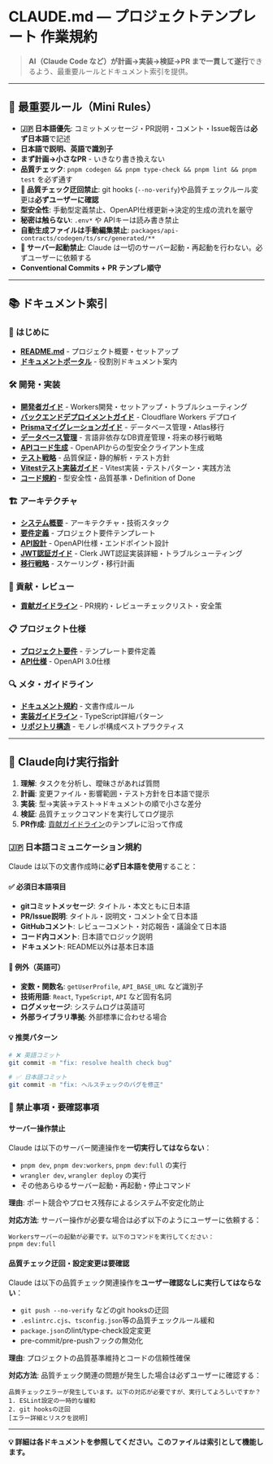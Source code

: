 # CLAUDE.md — プロジェクトテンプレート 作業規約

> **AI（Claude Code など）が計画→実装→検証→PR まで一貫して遂行**できるよう、最重要ルールとドキュメント索引を提供。

---

## 🎯 最重要ルール（Mini Rules）

- **🇯🇵 日本語優先**: コミットメッセージ・PR説明・コメント・Issue報告は**必ず日本語**で記述
- **日本語で説明、英語で識別子**
- **まず計画→小さなPR** - いきなり書き換えない
- **品質チェック**: `pnpm codegen && pnpm type-check && pnpm lint && pnpm test` を必ず通す
- **🚫 品質チェック迂回禁止**: git hooks (`--no-verify`)や品質チェックルール変更は**必ずユーザーに確認**
- **型安全性**: 手動型定義禁止、OpenAPI仕様更新→決定的生成の流れを厳守
- **秘密は触らない**: `.env*` や APIキーは読み書き禁止
- **自動生成ファイルは手動編集禁止**: `packages/api-contracts/codegen/ts/src/generated/**`
- **🚫 サーバー起動禁止**: Claude は一切のサーバー起動・再起動を行わない。必ずユーザーに依頼する
- **Conventional Commits + PR テンプレ順守**

---

## 📚 ドキュメント索引

### 🚀 はじめに

- **[README.md](./README.md)** - プロジェクト概要・セットアップ
- **[ドキュメントポータル](./docs/index.md)** - 役割別ドキュメント案内

### 🛠️ 開発・実装

- **[開発者ガイド](./docs/handbook/developer-guide.md)** - Workers開発・セットアップ・トラブルシューティング
- **[バックエンドデプロイメントガイド](./docs/handbook/backend-deployment-guide.md)** - Cloudflare Workers デプロイ
- **[Prismaマイグレーションガイド](./docs/handbook/prisma-migration-guide.md)** - データベース管理・Atlas移行
- **[データベース管理](./db/README.md)** - 言語非依存なDB資産管理・将来の移行戦略
- **[APIコード生成](./docs/handbook/api-codegen-guide.md)** - OpenAPIからの型安全クライアント生成
- **[テスト戦略](./docs/handbook/testing-strategy.md)** - 品質保証・静的解析・テスト方針
- **[Vitestテスト実装ガイド](./docs/handbook/testing-guide.md)** - Vitest実装・テストパターン・実践方法
- **[コード規約](./docs/styleguide/code-standards.md)** - 型安全性・品質基準・Definition of Done

### 🏗️ アーキテクチャ

- **[システム概要](./docs/architecture/system-overview.md)** - アーキテクチャ・技術スタック
- **[要件定義](./docs/architecture/requirements.md)** - プロジェクト要件テンプレート
- **[API設計](./docs/architecture/api-design.md)** - OpenAPI仕様・エンドポイント設計
- **[JWT認証ガイド](./docs/architecture/jwt-authentication-guide.md)** - Clerk JWT認証実装詳細・トラブルシューティング
- **[移行戦略](./docs/architecture/migration-strategy.md)** - スケーリング・移行計画

### 🔧 貢献・レビュー

- **[貢献ガイドライン](./docs/contrib/contribution-guide.md)** - PR規約・レビューチェックリスト・安全策

### 📋 プロジェクト仕様

- **[プロジェクト要件](./.kiro/specs/project-template/requirements.md)** - テンプレート要件定義
- **[API仕様](./packages/api-contracts/openapi.yaml)** - OpenAPI 3.0仕様

### 🔍 メタ・ガイドライン

- **[ドキュメント規約](./docs/meta/documentation-guidelines.md)** - 文書作成ルール
- **[実装ガイドライン](./docs/meta/implementation-guidelines.md)** - TypeScript詳細パターン
- **[リポジトリ構造](./docs/meta/repository-structure.md)** - モノレポ構成ベストプラクティス

---

## 🤖 Claude向け実行指針

1. **理解**: タスクを分析し、曖昧さがあれば質問
2. **計画**: 変更ファイル・影響範囲・テスト方針を日本語で提示
3. **実装**: 型→実装→テスト→ドキュメントの順で小さな差分
4. **検証**: 品質チェックコマンドを実行してログ提示
5. **PR作成**: [貢献ガイドライン](./docs/contrib/contribution-guide.md)のテンプレに沿って作成

### 🇯🇵 日本語コミュニケーション規約

Claude は以下の文書作成時に**必ず日本語を使用**すること：

#### ✅ 必須日本語項目

- **gitコミットメッセージ**: タイトル・本文ともに日本語
- **PR/Issue説明**: タイトル・説明文・コメント全て日本語
- **GitHubコメント**: レビューコメント・対応報告・議論全て日本語
- **コード内コメント**: 日本語でロジック説明
- **ドキュメント**: README以外は基本日本語

#### 🚫 例外（英語可）

- **変数・関数名**: `getUserProfile`, `API_BASE_URL` など識別子
- **技術用語**: `React`, `TypeScript`, `API` など固有名詞
- **ログメッセージ**: システムログは英語可
- **外部ライブラリ準拠**: 外部標準に合わせる場合

#### 💡 推奨パターン

```bash
# ❌ 英語コミット
git commit -m "fix: resolve health check bug"

# ✅ 日本語コミット
git commit -m "fix: ヘルスチェックのバグを修正"
```

### 🚫 禁止事項・要確認事項

#### サーバー操作禁止

Claude は以下のサーバー関連操作を**一切実行してはならない**：

- `pnpm dev`, `pnpm dev:workers`, `pnpm dev:full` の実行
- `wrangler dev`, `wrangler deploy` の実行
- その他あらゆるサーバー起動・再起動・停止コマンド

**理由**: ポート競合やプロセス残存によるシステム不安定化防止

**対応方法**: サーバー操作が必要な場合は必ず以下のようにユーザーに依頼する：

```
Workersサーバーの起動が必要です。以下のコマンドを実行してください：
pnpm dev:full
```

#### 品質チェック迂回・設定変更は要確認

Claude は以下の品質チェック関連操作を**ユーザー確認なしに実行してはならない**：

- `git push --no-verify` などのgit hooksの迂回
- `.eslintrc.cjs`、`tsconfig.json`等の品質チェックルール緩和
- `package.json`のlint/type-check設定変更
- pre-commit/pre-pushフックの無効化

**理由**: プロジェクトの品質基準維持とコードの信頼性確保

**対応方法**: 品質チェック関連の問題が発生した場合は必ずユーザーに確認する：

```
品質チェックエラーが発生しています。以下の対応が必要ですが、実行してよろしいですか？
1. ESLint設定の一時的な緩和
2. git hooksの迂回
[エラー詳細とリスクを説明]
```

---

**💡 詳細は各ドキュメントを参照してください。このファイルは索引として機能します。**
